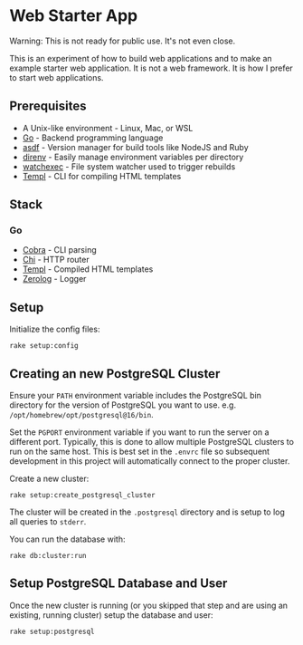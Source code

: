 # Web Starter App

Warning: This is not ready for public use. It's not even close.

This is an experiment of how to build web applications and to make an example starter web application. It is not a web
framework. It is how I prefer to start web applications.

## Prerequisites

* A Unix-like environment - Linux, Mac, or WSL
* [Go](https://go.dev/) - Backend programming language
* [asdf](https://asdf-vm.com/) - Version manager for build tools like NodeJS and Ruby
* [direnv](https://direnv.net/) - Easily manage environment variables per directory
* [watchexec](https://watchexec.github.io/) - File system watcher used to trigger rebuilds
* [Templ](https://templ.guide/) - CLI for compiling HTML templates

## Stack

### Go

* [Cobra](https://github.com/spf13/cobra) - CLI parsing
* [Chi](https://github.com/go-chi/chi) - HTTP router
* [Templ](https://github.com/a-h/templ) - Compiled HTML templates
* [Zerolog](https://github.com/rs/zerolog) - Logger

## Setup

Initialize the config files:

```
rake setup:config
```

## Creating an new PostgreSQL Cluster

Ensure your `PATH` environment variable includes the PostgreSQL bin directory for the version of PostgreSQL you want to use. e.g. `/opt/homebrew/opt/postgresql@16/bin`.

Set the `PGPORT` environment variable if you want to run the server on a different port. Typically, this is done to allow multiple PostgreSQL clusters to run on the same host. This is best set in the `.envrc` file so subsequent development in this project will automatically connect to the proper cluster.

Create a new cluster:

```
rake setup:create_postgresql_cluster
```

The cluster will be created in the `.postgresql` directory and is setup to log all queries to `stderr`.

You can run the database with:

```
rake db:cluster:run
```

## Setup PostgreSQL Database and User

Once the new cluster is running (or you skipped that step and are using an existing, running cluster) setup the database
and user:

```
rake setup:postgresql
```
